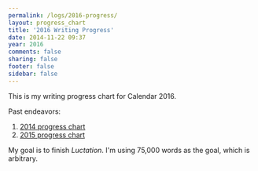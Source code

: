 ```yaml
---
permalink: /logs/2016-progress/
layout: progress_chart
title: '2016 Writing Progress'
date: 2014-11-22 09:37
year: 2016
comments: false
sharing: false
footer: false
sidebar: false
---
```


This is my writing progress chart for Calendar 2016. 

Past endeavors:

1. [2014 progress chart](/logs/2014-progress)
2. [2015 progress chart](/logs/2015-progress)

My goal is to finish *Luctation*. I'm using 75,000 words as the goal, which is arbitrary.
